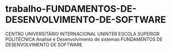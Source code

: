 # trabalho-FUNDAMENTOS-DE-DESENVOLVIMENTO-DE-SOFTWARE
CENTRO UNIVERSITÁRIO INTERNACIONAL UNINTER ESCOLA SUPERIOR POLITÉCNICA Analise e Desenvolvimento de sistemas FUNDAMENTOS DE DESENVOLVIMENTO DE SOFTWARE
